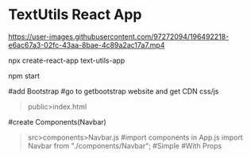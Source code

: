 # TextUtils React App


https://user-images.githubusercontent.com/97272094/196492218-e6ac67a3-02fc-43aa-8bae-4c89a2ac17a7.mp4

npx create-react-app text-utils-app

npm start

#add Bootstrap
#go to getbootstrap website and get CDN css/js
>public>index.html

#create Components(Navbar)
>src>components>Navbar.js
#import components in App.js
import Navbar from "./components/Navbar";
<Navbar/>#Simple
<Navbar NavTitle="TextUtils"/>#With Props
